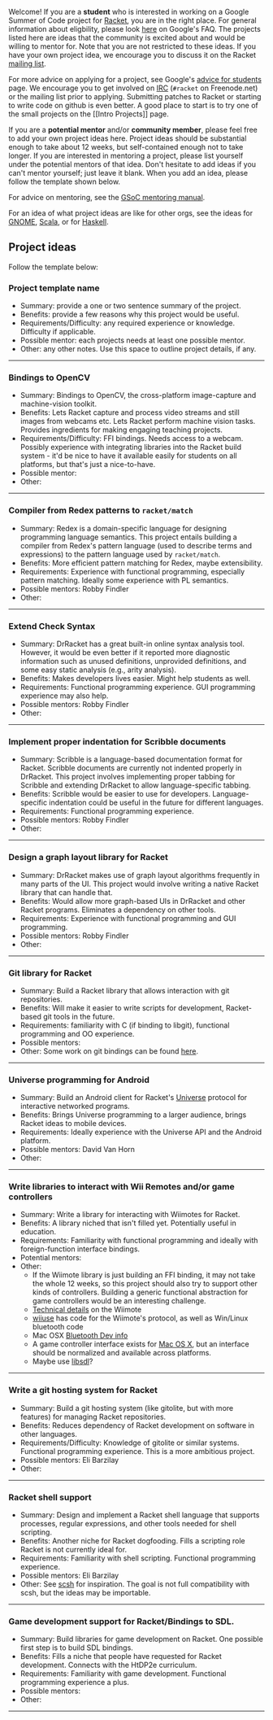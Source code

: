 Welcome! If you are a **student** who is interested in working on a Google Summer of Code project for [Racket](http://www.racket-lang.org), you are in the right place. For general information about eligbility, please look [here](http://socghop.appspot.com/document/show/gsoc_program/google/gsoc2012/faqs#student_eligibility) on Google's FAQ. The projects listed here are ideas that the community is excited about and would be willing to mentor for. Note that you are not restricted to these ideas. If you have your own project idea, we encourage you to discuss it on the Racket [mailing list](http://lists.racket-lang.org/users/).

For more advice on applying for a project, see Google's [advice for students](http://code.google.com/p/google-summer-of-code/wiki/AdviceforStudents) page. We encourage you to get involved on [IRC](http://www.racket-lang.org/community.html) (`#racket` on Freenode.net) or the mailing list prior to applying. Submitting patches to Racket or starting to write code on github is even better. A good place to start is to try one of the small projects on the [[Intro Projects]] page.

If you are a **potential mentor** and/or **community member**, please feel free to add your own project ideas here. Project ideas should be substantial enough to take about 12 weeks, but self-contained enough not to take longer. If you are interested in mentoring a project, please list yourself under the potential mentors of that idea. Don't hesitate to add ideas if you can't mentor yourself; just leave it blank. When you add an idea, please follow the template shown below.

For advice on mentoring, see the [GSoC mentoring manual](http://en.flossmanuals.net/GSoCMentoring/).

For an idea of what project ideas are like for other orgs, see the ideas for [GNOME](http://live.gnome.org/SummerOfCode2012/Ideas), [Scala](http://www.scala-lang.org/gsoc2011), or for [Haskell](http://hackage.haskell.org/trac/summer-of-code/report/1).

## Project ideas ##

Follow the template below:
### Project template name ###
* Summary: provide a one or two sentence summary of the project.
* Benefits: provide a few reasons why this project would be useful.
* Requirements/Difficulty: any required experience or knowledge. Difficulty if applicable.
* Possible mentor: each projects needs at least one possible mentor.
* Other: any other notes. Use this space to outline project details, if any.

---

### Bindings to OpenCV ###
* Summary: Bindings to OpenCV, the cross-platform image-capture and machine-vision toolkit.
* Benefits: Lets Racket capture and process video streams and still images from webcams etc. Lets Racket perform machine vision tasks. Provides ingredients for making engaging teaching projects.
* Requirements/Difficulty: FFI bindings. Needs access to a webcam. Possibly experience with integrating libraries into the Racket build system - it'd be nice to have it available easily for students on all platforms, but that's just a nice-to-have.
* Possible mentor:
* Other: 

---

### Compiler from Redex patterns to `racket/match` ###
* Summary: Redex is a domain-specific language for designing programming language semantics. This project entails building a compiler from Redex's pattern language (used to describe terms and expressions) to the pattern language used by `racket/match`.
* Benefits: More efficient pattern matching for Redex, maybe extensibility.
* Requirements: Experience with functional programming, especially pattern matching. Ideally some experience with PL semantics.
* Possible mentors: Robby Findler
* Other:

---

### Extend Check Syntax ###
* Summary: DrRacket has a great built-in online syntax analysis tool. However, it would be even better if it reported more diagnostic information such as unused definitions, unprovided definitions, and some easy static analysis (e.g., arity analysis).
* Benefits: Makes developers lives easier. Might help students as well.
* Requirements: Functional programming experience. GUI programming experience may also help.
* Possible mentors: Robby Findler
* Other:

---

### Implement proper indentation for Scribble documents ###
* Summary: Scribble is a language-based documentation format for Racket. Scribble documents are currently not indented properly in DrRacket. This project involves implementing proper tabbing for Scribble and extending DrRacket to allow language-specific tabbing.
* Benefits: Scribble would be easier to use for developers. Language-specific indentation could be useful in the future for different languages.
* Requirements: Functional programming experience.
* Possible mentors: Robby Findler
* Other:

---

### Design a graph layout library for Racket ###
* Summary: DrRacket makes use of graph layout algorithms frequently in many parts of the UI. This project would involve writing a native Racket library that can handle that.
* Benefits: Would allow more graph-based UIs in DrRacket and other Racket programs. Eliminates a dependency on other tools.
* Requirements: Experience with functional programming and GUI programming.
* Possible mentors: Robby Findler
* Other:

---

### Git library for Racket ###
* Summary: Build a Racket library that allows interaction with git repositories.
* Benefits: Will make it easier to write scripts for development, Racket-based git tools in the future.
* Requirements: familiarity with C (if binding to libgit), functional programming and OO experience.
* Possible mentors:
* Other: Some work on git bindings can be found [here](https://github.com/jarnaldich/racket-git).

---

### Universe programming for Android ###
* Summary: Build an Android client for Racket's [Universe](http://docs.racket-lang.org/teachpack/2htdpuniverse.html) protocol for interactive networked programs.
* Benefits: Brings Universe programming to a larger audience, brings Racket ideas to mobile devices.
* Requirements: Ideally experience with the Universe API and the Android platform.
* Possible mentors: David Van Horn
* Other:

---

### Write libraries to interact with Wii Remotes and/or game controllers ###
* Summary: Write a library for interacting with Wiimotes for Racket.
* Benefits: A library niched that isn't filled yet. Potentially useful in education.
* Requirements: Familiarity with functional programming and ideally with foreign-function interface bindings.
* Potential mentors:
* Other: 
  - If the Wiimote library is just building an FFI binding, it may not take the whole 12 weeks,
    so this project should also try to support other kinds of controllers. Building a generic
    functional abstraction for game controllers would be an interesting challenge.
  - [Technical details](http://wiibrew.org/wiki/Wiimote) on the Wiimote
  - [wiiuse](http://sourceforge.net/projects/wiiuse/) has code for the Wiimote's protocol, as well as Win/Linux bluetooth code
  - Mac OSX [Bluetooth Dev info](http://developer.apple.com/library/mac/#documentation/DeviceDrivers/Conceptual/Bluetooth/BT_Intro/BT_Intro.html)
  - A game controller interface exists for [Mac OS X](https://github.com/get-bonus/get-bonus/blob/master/exp/joystick.rkt), but an interface should be normalized and available across platforms.
  - Maybe use [libsdl](http://www.libsdl.org/)?

---

### Write a git hosting system for Racket ###
* Summary: Build a git hosting system (like gitolite, but with more features) for managing Racket repositories.
* Benefits: Reduces dependency of Racket development on software in other languages.
* Requirements/Difficulty: Knowledge of gitolite or similar systems. Functional programming experience. This is a more ambitious project.
* Possible mentors: Eli Barzilay
* Other:

---

### Racket shell support ###
* Summary: Design and implement a Racket shell language that supports processes, regular expressions, and other tools needed for shell scripting.
* Benefits: Another niche for Racket dogfooding. Fills a scripting role Racket is not currently ideal for.
* Requirements: Familiarity with shell scripting. Functional programming experience.
* Possible mentors: Eli Barzilay
* Other: See [scsh](http://www.scsh.net/) for inspiration. The goal is not full compatibility with scsh, but the ideas may be importable.

---

### Game development support for Racket/Bindings to SDL. ###
* Summary: Build libraries for game development on Racket. One possible first step is to build SDL bindings.
* Benefits: Fills a niche that people have requested for Racket development. Connects with the HtDP2e curriculum.
* Requirements: Familiarity with game development. Functional programming experience a plus.
* Possible mentors:
* Other:

---